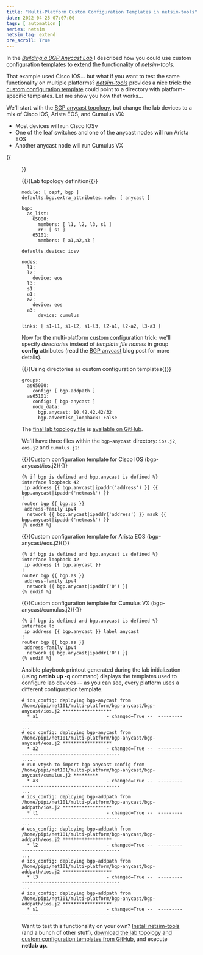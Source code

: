 ```yaml
---
title: "Multi-Platform Custom Configuration Templates in netsim-tools"
date: 2022-04-25 07:07:00
tags: [ automation ]
series: netsim
netsim_tag: extend
pre_scroll: True
---
```

In the _[Building a BGP Anycast Lab](https://blog.ipspace.net/2021/12/bgp-anycast-lab.html)_ I described how you could use custom configuration templates to extend the functionality of *netsim-tools*. 

That example used Cisco IOS... but what if you want to test the same functionality on multiple platforms? *[netsim-tools](https://netsim-tools.readthedocs.io/en/latest/)* provides a nice trick: the [custom configuration template](https://netsim-tools.readthedocs.io/en/latest/groups.html#custom-configuration-templates) could point to a directory with platform-specific templates. Let me show you how that works...
<!--more-->
We'll start with the [BGP anycast topology](https://github.com/ipspace/netsim-examples/blob/master/routing/anycast-bgp-addpath/topology.yml), but change the lab devices to a mix of Cisco IOS, Arista EOS, and Cumulus VX:

* Most devices will run Cisco IOSv
* One of the leaf switches and one of the anycast nodes will run Arista EOS
* Another anycast node will run Cumulus VX

{{<figure src="/2022/04/multi-platform-bgp-anycast.png" caption="Physical lab topology">}}

{{<cc>}}Lab topology definition{{</cc>}}
```
module: [ ospf, bgp ]
defaults.bgp.extra_attributes.node: [ anycast ]

bgp:
  as_list:
    65000:
      members: [ l1, l2, l3, s1 ]
      rr: [ s1 ]
    65101:
      members: [ a1,a2,a3 ]

defaults.device: iosv

nodes: 
  l1:
  l2:
    device: eos
  l3:
  s1:
  a1:
  a2:
    device: eos
  a3:
	  device: cumulus

links: [ s1-l1, s1-l2, s1-l3, l2-a1, l2-a2, l3-a3 ]
```

Now for the multi-platform custom configuration trick: we'll specify *directories* instead of *template file names* in group **config** attributes (read the [BGP anycast](https://blog.ipspace.net/2021/12/bgp-anycast-lab.html) blog post for more details).

{{<cc>}}Using directories as custom configuration templates{{</cc>}}
```
groups:
  as65000:
    config: [ bgp-addpath ]
  as65101:
    config: [ bgp-anycast ]
    node_data:
      bgp.anycast: 10.42.42.42/32
      bgp.advertise_loopback: False
```

The [final lab topology file](https://github.com/ipspace/netsim-examples/blob/master/multi-platform/bgp-anycast/topology.yml) is [available on GitHub](https://github.com/ipspace/netsim-examples/tree/master/multi-platform/bgp-anycast).

We'll have three files within the `bgp-anycast` directory: `ios.j2`, `eos.j2` and `cumulus.j2`:

{{<cc>}}Custom configuration template for Cisco IOS (bgp-anycast/ios.j2){{</cc>}}
```
{% if bgp is defined and bgp.anycast is defined %}
interface loopback 42
 ip address {{ bgp.anycast|ipaddr('address') }} {{ bgp.anycast|ipaddr('netmask') }}
!
router bgp {{ bgp.as }}
 address-family ipv4
  network {{ bgp.anycast|ipaddr('address') }} mask {{ bgp.anycast|ipaddr('netmask') }}
{% endif %}
```

{{<cc>}}Custom configuration template for Arista EOS (bgp-anycast/eos.j2){{</cc>}}
```
{% if bgp is defined and bgp.anycast is defined %}
interface loopback 42
 ip address {{ bgp.anycast }}
!
router bgp {{ bgp.as }}
 address-family ipv4
  network {{ bgp.anycast|ipaddr('0') }}
{% endif %}
```
 
{{<cc>}}Custom configuration template for Cumulus VX (bgp-anycast/cumulus.j2){{</cc>}}
```
{% if bgp is defined and bgp.anycast is defined %}
interface lo
 ip address {{ bgp.anycast }} label anycast
!
router bgp {{ bgp.as }}
 address-family ipv4
  network {{ bgp.anycast|ipaddr('0') }}
{% endif %}
```

Ansible playbook printout generated during the lab initialization (using **netlab up -q** command) displays the templates used to configure lab devices -- as you can see, every platform uses a different configuration template.

```
# ios_config: deploying bgp-anycast from /home/pipi/net101/multi-platform/bgp-anycast/bgp-anycast/ios.j2 ******************
  * a1                         - changed=True --  ---------------------------------------------
...
# eos_config: deploying bgp-anycast from /home/pipi/net101/multi-platform/bgp-anycast/bgp-anycast/eos.j2 ******************
  * a2                         - changed=True --  ---------------------------------------------
.....
# run vtysh to import bgp-anycast config from /home/pipi/net101/multi-platform/bgp-anycast/bgp-anycast/cumulus.j2 *********
  * a3                         - changed=True --  ---------------------------------------------
...
# ios_config: deploying bgp-addpath from /home/pipi/net101/multi-platform/bgp-anycast/bgp-addpath/ios.j2 ******************
  * l1                         - changed=True --  ---------------------------------------------
...
# eos_config: deploying bgp-addpath from /home/pipi/net101/multi-platform/bgp-anycast/bgp-addpath/eos.j2 ******************
  * l2                         - changed=True --  ---------------------------------------------
...
# ios_config: deploying bgp-addpath from /home/pipi/net101/multi-platform/bgp-anycast/bgp-addpath/ios.j2 ******************
  * l3                         - changed=True --  ---------------------------------------------
...
# ios_config: deploying bgp-addpath from /home/pipi/net101/multi-platform/bgp-anycast/bgp-addpath/ios.j2 ******************
  * s1                         - changed=True --  ---------------------------------------------
```

Want to test this functionality on your own? [Install netsim-tools](https://netsim-tools.readthedocs.io/en/latest/install.html) (and a bunch of other stuff), [download the lab topology and custom configuration templates from GitHub](https://github.com/ipspace/netsim-examples/tree/master/multi-platform/bgp-anycast), and execute **netlab up**.